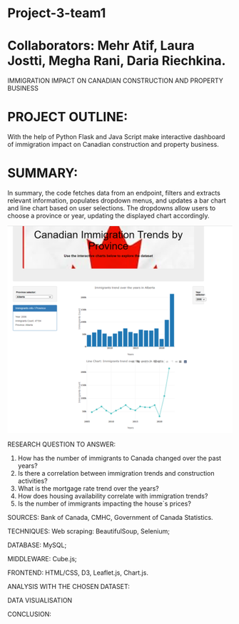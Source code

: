 # Project-3-team1
# Collaborators: Mehr Atif, Laura Jostti, Megha Rani, Daria Riechkina.

IMMIGRATION IMPACT ON CANADIAN CONSTRUCTION AND PROPERTY BUSINESS

# PROJECT OUTLINE:
With the help of Python Flask and Java Script make interactive dashboard of immigration impact
on Canadian construction and property business.

# SUMMARY:
In summary, the code fetches data from an endpoint, filters and extracts relevant information, populates dropdown menus, and updates a bar chart and line chart based on user selections. The dropdowns allow users to choose a province or year, updating the displayed chart accordingly.

![The screenshot](/screenshots/Screenshot%202023-12-12%20182816.png)


RESEARCH QUESTION TO ANSWER:
1. How has the number of immigrants to Canada changed over the past years?
2. Is there a correlation between immigration trends and construction activities?
3. What is the mortgage rate trend over the years?
4. How does housing availability correlate with immigration trends?
5. Is the number of immigrants impacting the house`s prices?

SOURCES: 
Bank of Canada, CMHC, Government of Canada Statistics.

TECHNIQUES:
Web scraping: BeautifulSoup, Selenium;

DATABASE: 
MySQL;

MIDDLEWARE: 
Cube.js;

FRONTEND: 
HTML/CSS, D3, Leaflet.js, Chart.js.

ANALYSIS WITH THE CHOSEN DATASET:



DATA VISUALISATION


CONCLUSION:

